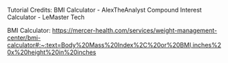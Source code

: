 Tutorial Credits: 
BMI Calculator - AlexTheAnalyst 
Compound Interest Calculator - LeMaster Tech 

BMI Calculator: https://mercer-health.com/services/weight-management-center/bmi-calculator#:~:text=Body%20Mass%20Index%2C%20or%20BMI,inches%20x%20height%20in%20inches
